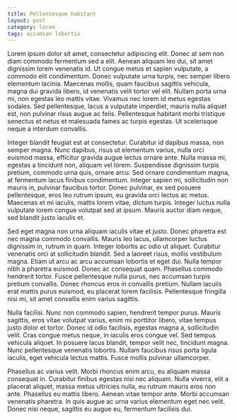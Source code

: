 ```yaml
---
title: Pellentesque habitant
layout: post
category: lorem
tags: accumsan lobortis
---
```




Lorem ipsum dolor sit amet, consectetur adipiscing elit. Donec at sem non diam commodo fermentum sed a elit. Aenean aliquam leo dui, sit amet dignissim lorem venenatis id. Ut congue metus et sapien vulputate, a commodo elit condimentum. Donec vulputate urna turpis, nec semper libero elementum lacinia. Maecenas mollis, quam faucibus sagittis vehicula, magna dui gravida libero, id venenatis velit tortor vel elit. Nullam porta urna mi, non egestas leo mattis vitae. Vivamus nec lorem id metus egestas sodales. Sed pellentesque, lacus a vulputate imperdiet, mauris nulla aliquet est, non pulvinar risus augue ac felis. Pellentesque habitant morbi tristique senectus et netus et malesuada fames ac turpis egestas. Ut scelerisque neque a interdum convallis.

Integer blandit feugiat est at consectetur. Curabitur id dapibus massa, non semper magna. Nunc dapibus, risus ut elementum varius, nulla orci euismod massa, efficitur gravida augue lectus ornare ante. Nulla massa mi, egestas a tincidunt non, aliquam vel lorem. Suspendisse dignissim turpis pretium, commodo urna quis, ornare arcu. Sed ornare condimentum magna, at fermentum lacus finibus condimentum. Integer sapien mi, sollicitudin non mauris in, pulvinar faucibus tortor. Donec pulvinar, ex sed posuere pellentesque, eros leo rutrum ipsum, eu gravida orci lectus ac metus. Maecenas et mi iaculis, mattis lorem vitae, dictum turpis. Integer luctus nulla vulputate lorem congue volutpat sed at ipsum. Mauris auctor diam neque, sed blandit justo iaculis et.

Sed eget magna non urna aliquam iaculis vitae et justo. Donec pharetra est nec magna commodo convallis. Mauris leo lacus, ullamcorper luctus dignissim in, rutrum in quam. Integer lobortis ac odio ut aliquet. Curabitur venenatis orci at sollicitudin blandit. Sed a laoreet risus, mollis vestibulum magna. Etiam ut arcu ac arcu accumsan lobortis et eget dui. Nulla tempor nibh a pharetra euismod. Donec ac consequat quam. Phasellus commodo hendrerit tortor. Fusce pellentesque nulla purus, nec accumsan turpis pretium convallis. Donec rhoncus eros in convallis pretium. Nullam iaculis erat mattis purus euismod, eu placerat lorem facilisis. Pellentesque fringilla nisi mi, sit amet convallis enim varius sagittis.

Nulla facilisi. Nunc non commodo sapien, hendrerit tempor purus. Mauris sagittis, eros vitae volutpat varius, enim mi porttitor libero, vitae tempus justo dolor et tortor. Donec id odio facilisis, egestas magna a, sollicitudin velit. Cras congue metus neque, in iaculis eros congue vel. Sed tempus vehicula aliquet. In posuere lacus blandit, tempor velit nec, tincidunt magna. Nunc pellentesque venenatis lobortis. Nullam faucibus risus porta ligula iaculis, eget vehicula lectus mattis. Fusce mollis pulvinar ullamcorper.

Phasellus ac varius velit. Morbi rhoncus enim arcu, eu aliquam massa consequat in. Curabitur finibus egestas nisi nec aliquam. Nulla viverra, elit a placerat aliquet, massa metus ultricies nulla, eu rutrum mauris eros non ante. Phasellus eu mattis libero. Aenean vitae tempor ante. Morbi accumsan venenatis pharetra. In quis augue ac urna varius elementum eget nec velit. Donec nisi neque, sagittis eu augue eu, fermentum facilisis dui. 
